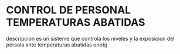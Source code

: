# CONTROL DE PERSONAL TEMPERATURAS ABATIDAS
descripcion 
es un sisteme que controla los niveles y la exposicion del persola ante temperaturas abatidas 
onobj
